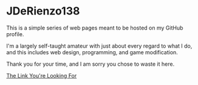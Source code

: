 # JDeRienzo138

This is a simple series of web pages meant to be hosted on my GitHub profile.

I'm a largely self-taught amateur with just about every regard to what I do, and this includes web design, programming, and game modification.

Thank you for your time, and I am sorry you chose to waste it here.

[The Link You're Looking For](http://jderienzo138.github.io/)